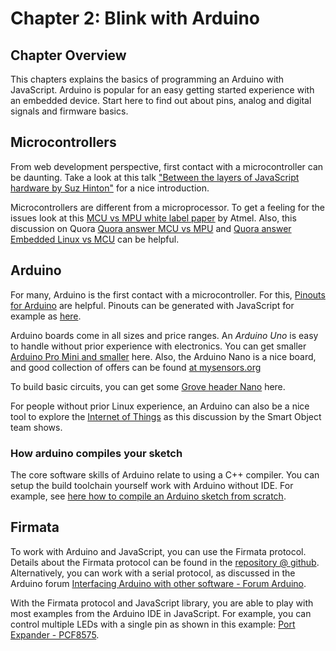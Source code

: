 # Chapter 2: Blink with Arduino

## Chapter Overview

This chapters explains the basics of programming an Arduino with JavaScript. Arduino is popular for an easy getting started experience with an embedded device. Start here to find out about pins, analog and digital signals and firmware basics.

## Microcontrollers

From web development perspective, first contact with a microcontroller can be daunting. Take a look at this talk ["Between the layers of JavaScript hardware by Suz Hinton"](https://vimeo.com/129003513) for a nice introduction.

Microcontrollers are different from a microprocessor. To get a feeling for the issues look at this [MCU vs MPU white label paper](http://www.atmel.com/images/mcu_vs_mpu_article.pdf) by Atmel. Also, this discussion on Quora [Quora answer MCU vs MPU](https://www.quora.com/What-is-the-difference-between-a-microprocessor-and-microcontroller) and [Quora answer Embedded Linux vs MCU](https://www.quora.com/What-is-the-difference-between-a-Linux-based-embedded-system-and-a-microcontroller-based-embedded-system) can be helpful. 

## Arduino

For many, Arduino is the first contact with a microcontroller. For this, [Pinouts for Arduino](http://www.pighixxx.com/test/pinoutspg/boards/#prettyPhoto) are helpful. Pinouts can be generated with JavaScript for example as [here](/pinouts/arduino_uno.html).

Arduino boards come in all sizes and price ranges. An *Arduino Uno* is easy to handle without prior experience with electronics. You can get smaller [Arduino Pro Mini and smaller](http://blog.farsinotare.com/2015/11/08/arduino-pro-mini/) here. Also, the Arduino Nano is a nice board, and good collection of offers can be found [at mysensors.org](https://www.mysensors.org/store/#arduinos)

To build basic circuits, you can get some [Grove header Nano](https://www.tindie.com/products/imrehg/grovehat-for-arduino-nano/) here.

For people without prior Linux experience, an Arduino can also be a nice tool to explore the [Internet of Things](https://iamblue.gitbooks.io/linkit-smart-nodejs/content/en/edu/) as this discussion by the Smart Object team shows.

### How arduino compiles your sketch

The core software skills of Arduino relate to using a C++ compiler. You can setup the build toolchain yourself work with Arduino without IDE. For example, see [here how to compile an Arduino sketch from scratch](http://thinkingonthinking.com/an-arduino-sketch-from-scratch/).

## Firmata

To work with Arduino and JavaScript, you can use the Firmata protocol. Details about the Firmata protocol can be found in the [repository @ github](https://github.com/firmata/protocol). Alternatively, you can work with a serial protocol, as discussed in the Arduino forum [Interfacing Arduino with other software - Forum Arduino](http://forum.arduino.cc/index.php?board=12.0).

With the Firmata protocol and JavaScript library, you are able to play with most examples from the Arduino IDE in JavaScript. For example, you can control multiple LEDs with a single pin as shown in this example: <a href="http://johnny-five.io/examples/expander-PCF8575/">Port Expander - PCF8575</a>.
